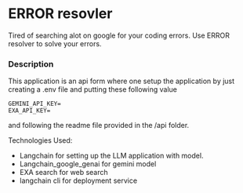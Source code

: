 # ERROR resovler

Tired of searching alot on google for your coding errors. Use ERROR resolver to solve your errors.

### Description 

This application is an api form where one setup the application by just creating a .env file and putting these following value
```
GEMINI_API_KEY=
EXA_API_KEY=
```
and following the readme file provided in the /api folder.

Technologies Used:
* Langchain for setting up the LLM application with model.
* Langchain_google_genai for gemini model
* EXA search for web search
* langchain cli for deployment service
